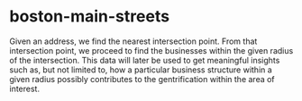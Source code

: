 # boston-main-streets
Given an address, we find the nearest intersection point. From that intersection point, we proceed to find the businesses
within the given radius of the intersection. This data will later be used to get meaningful insights such as, but not limited
to, how a particular business structure within a given radius possibly contributes to the gentrification within the
area of interest.
